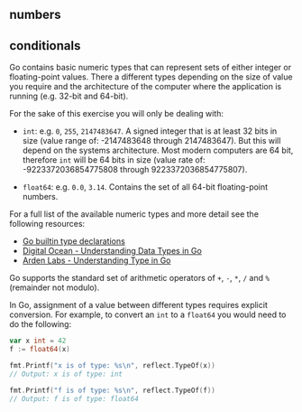 ## numbers
## conditionals


Go contains basic numeric types that can represent sets of either integer or
floating-point values. There a different types depending on the size of value
you require and the architecture of the computer where the application is
running (e.g. 32-bit and 64-bit).

For the sake of this exercise you will only be dealing with:

- `int`: e.g. `0`, `255`, `2147483647`. A signed integer that is at least 32
  bits in size (value range of: -2147483648 through 2147483647). But this will
  depend on the systems architecture. Most modern computers are 64 bit,
  therefore `int` will be 64 bits in size (value rate of:
  -9223372036854775808 through 9223372036854775807).

- `float64`: e.g. `0.0`, `3.14`. Contains the set of all 64-bit floating-point
  numbers.

For a full list of the available numeric types and more detail see the
following resources:

- [Go builtin type declarations][go-builtins]
- [Digital Ocean - Understanding Data Types in Go][do-understanding-types]
- [Arden Labs - Understanding Type in Go][arden-understanding-types]

Go supports the standard set of arithmetic operators of `+`, `-`, `*`, `/`
and `%` (remainder not modulo).


In Go, assignment of a value between different types requires explicit
conversion. For example, to convert an `int` to a `float64` you would need to
do the following:

```go
var x int = 42
f := float64(x)

fmt.Printf("x is of type: %s\n", reflect.TypeOf(x))
// Output: x is of type: int

fmt.Printf("f is of type: %s\n", reflect.TypeOf(f))
// Output: f is of type: float64
```

[go-builtins]: https://github.com/golang/go/blob/master/src/builtin/builtin.go
[do-understanding-types]: https://www.digitalocean.com/community/tutorials/understanding-data-types-in-go
[arden-understanding-types]: https://www.ardanlabs.com/blog/2013/07/understanding-type-in-go.html
